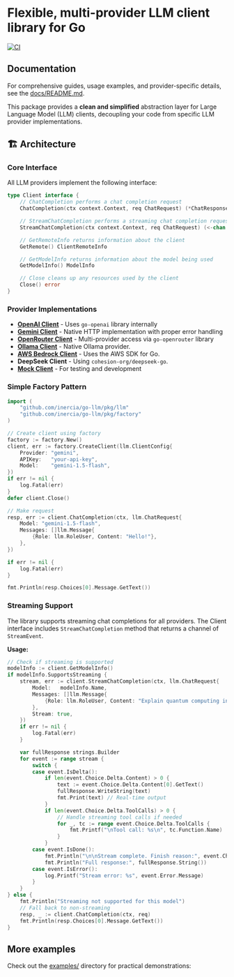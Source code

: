 # Flexible, multi-provider LLM client library for Go

[![CI](https://github.com/inercia/go-llm/actions/workflows/ci.yml/badge.svg)](https://github.com/inercia/go-llm/actions/workflows/ci.yml)

## Documentation

For comprehensive guides, usage examples, and provider-specific details, see the [docs/README.md](docs/README.md).

This package provides a **clean and simplified** abstraction layer for Large Language Model (LLM)
clients, decoupling your code from specific LLM provider implementations.

## 🏗️ Architecture

### Core Interface

All LLM providers implement the following interface:

```go
type Client interface {
	// ChatCompletion performs a chat completion request
	ChatCompletion(ctx context.Context, req ChatRequest) (*ChatResponse, error)

	// StreamChatCompletion performs a streaming chat completion request
	StreamChatCompletion(ctx context.Context, req ChatRequest) (<-chan StreamEvent, error)

	// GetRemoteInfo returns information about the client
	GetRemote() ClientRemoteInfo

	// GetModelInfo returns information about the model being used
	GetModelInfo() ModelInfo

	// Close cleans up any resources used by the client
	Close() error
}
```

### Provider Implementations

- [**OpenAI Client**](docs/providers/openai.md) - Uses `go-openai` library internally
- [**Gemini Client**](docs/providers/gemini.md) - Native HTTP implementation with proper error handling
- [**OpenRouter Client**](docs/providers/openrouter.md) - Multi-provider access via `go-openrouter` library
- [**Ollama Client**](docs/providers/openrouter.md) - Native Ollama provider.
- [**AWS Bedrock Client**](docs/providers/bedrock.md) - Uses the AWS SDK for Go.
- **DeepSeek Client** - Using `cohesion-org/deepseek-go`.
- [**Mock Client**](docs/providers/mock.md) - For testing and development

### Simple Factory Pattern

```go
import (
    "github.com/inercia/go-llm/pkg/llm"
    "github.com/inercia/go-llm/pkg/factory"
)

// Create client using factory
factory := factory.New()
client, err := factory.CreateClient(llm.ClientConfig{
    Provider: "gemini",
    APIKey:   "your-api-key",
    Model:    "gemini-1.5-flash",
})
if err != nil {
    log.Fatal(err)
}
defer client.Close()

// Make request
resp, err := client.ChatCompletion(ctx, llm.ChatRequest{
    Model: "gemini-1.5-flash",
    Messages: []llm.Message{
        {Role: llm.RoleUser, Content: "Hello!"},
    },
})

if err != nil {
    log.Fatal(err)
}

fmt.Println(resp.Choices[0].Message.GetText())
```

### Streaming Support

The library supports streaming chat completions for all providers. The Client interface includes `StreamChatCompletion` method that returns a channel of `StreamEvent`.

**Usage:**

```go
// Check if streaming is supported
modelInfo := client.GetModelInfo()
if modelInfo.SupportsStreaming {
    stream, err := client.StreamChatCompletion(ctx, llm.ChatRequest{
        Model:   modelInfo.Name,
        Messages: []llm.Message{
            {Role: llm.RoleUser, Content: "Explain quantum computing in simple terms."},
        },
        Stream: true,
    })
    if err != nil {
        log.Fatal(err)
    }

    var fullResponse strings.Builder
    for event := range stream {
        switch {
        case event.IsDelta():
            if len(event.Choice.Delta.Content) > 0 {
                text := event.Choice.Delta.Content[0].GetText()
                fullResponse.WriteString(text)
                fmt.Print(text) // Real-time output
            }
            if len(event.Choice.Delta.ToolCalls) > 0 {
                // Handle streaming tool calls if needed
                for _, tc := range event.Choice.Delta.ToolCalls {
                    fmt.Printf("\nTool call: %s\n", tc.Function.Name)
                }
            }
        case event.IsDone():
            fmt.Println("\n\nStream complete. Finish reason:", event.Choice.FinishReason)
            fmt.Println("Full response:", fullResponse.String())
        case event.IsError():
            log.Printf("Stream error: %s", event.Error.Message)
        }
    }
} else {
    fmt.Println("Streaming not supported for this model")
    // Fall back to non-streaming
    resp, _ := client.ChatCompletion(ctx, req)
    fmt.Println(resp.Choices[0].Message.GetText())
}
```

## More examples

Check out the [examples/](examples/) directory for practical demonstrations:
